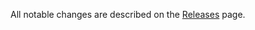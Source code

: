 All notable changes are described on the [Releases](https://github.com/Sam618/react-keep-alive/releases) page.
